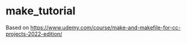 # make_tutorial
Based on https://www.udemy.com/course/make-and-makefile-for-cc-projects-2022-edition/
